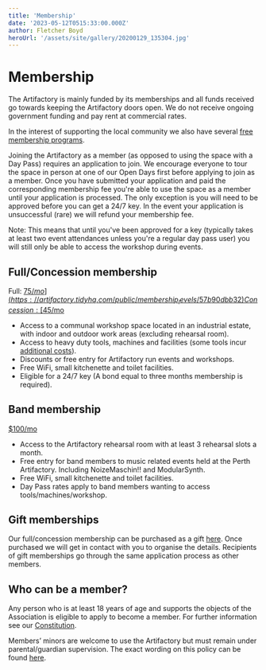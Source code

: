 ```yaml
---
title: 'Membership'
date: '2023-05-12T0515:33:00.000Z'
author: Fletcher Boyd
heroUrl: '/assets/site/gallery/20200129_135304.jpg'
---
```


# Membership

The Artifactory is mainly funded by its memberships and all funds received go towards keeping the Artifactory doors open. We do not receive ongoing government funding and pay rent at commercial rates.

In the interest of supporting the local community we also have several [free membership programs](/pages/freeMembership).

Joining the Artifactory as a member (as opposed to using the space with a Day Pass) requires an application to join. We encourage everyone to tour the space in person at one of our Open Days first before applying to join as a member. Once you have submitted your application and paid the corresponding membership fee you're able to use the space as a member until your application is processed. The only exception is you will need to be approved before you can get a 24/7 key. In the event your application is unsuccessful (rare) we will refund your membership fee.

Note: This means that until you've been approved for a key (typically takes at least two event attendances unless you're a regular day pass user) you will still only be able to access the workshop during events.

## Full/Concession membership

Full: [$75/mo](https://artifactory.tidyhq.com/public/membership_levels/57b90dbb32)  
Concession: [$45/mo](https://artifactory.tidyhq.com/public/membership_levels/53401b970f)

- Access to a communal workshop space located in an industrial estate, with indoor and outdoor work areas (excluding rehearsal room).
- Access to heavy duty tools, machines and facilities (some tools incur [additional costs](https://wiki.artifactory.org.au/en/docs/policies/fees)).
- Discounts or free entry for Artifactory run events and workshops.
- Free WiFi, small kitchenette and toilet facilities.
- Eligible for a 24/7 key (A bond equal to three months membership is required).

## Band membership

[$100/mo](https://artifactory.tidyhq.com/public/membership_levels/NYW9Rg)

- Access to the Artifactory rehearsal room with at least 3 rehearsal slots a month.
- Free entry for band members to music related events held at the Perth Artifactory. Including NoizeMaschin!! and ModularSynth.
- Free WiFi, small kitchenette and toilet facilities.
- Day Pass rates apply to band members wanting to access tools/machines/workshop.

## Gift memberships

Our full/concession membership can be purchased as a gift [here](https://artifactory.tidyhq.com/public/shop/products). Once purchased we will get in contact with you to organise the details. Recipients of gift memberships go through the same application process as other members.

## Who can be a member?

Any person who is at least 18 years of age and supports the objects of the Association is eligible to apply to become a member. For further information see our [Constitution](https://wiki.artifactory.org.au/en/constitution).

Members’ minors are welcome to use the Artifactory but must remain under parental/guardian supervision. The exact wording on this policy can be found [here](https://wiki.artifactory.org.au/en/docs/policies/bylaws#minors-in-the-space).
